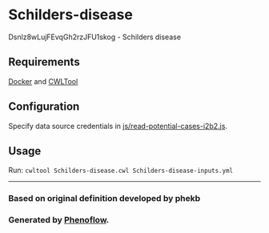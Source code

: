 # Schilders-disease

Dsnlz8wLujFEvqGh2rzJFU1skog - Schilders disease

## Requirements

[Docker](https://docs.docker.com/install/) and [CWLTool](https://github.com/common-workflow-language/cwltool#install)

## Configuration

Specify data source credentials in [js/read-potential-cases-i2b2.js](js/read-potential-cases-i2b2.js).

## Usage

Run: `cwltool Schilders-disease.cwl Schilders-disease-inputs.yml`

***

### Based on original definition developed by phekb
### Generated by [Phenoflow](https://kclhi.org/phenoflow).
